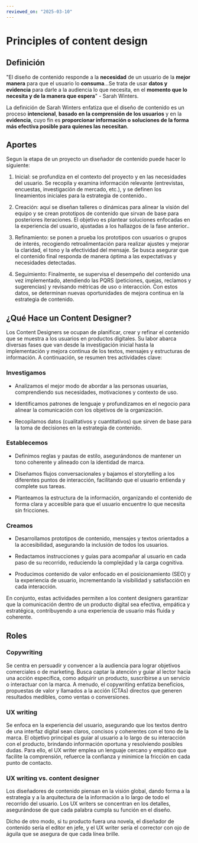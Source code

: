 ```yaml
---
reviewed_on: "2025-03-10"
---
```


# Principles of content design

## Definición

"El diseño de contenido responde a la **necesidad** de un usuario de la **mejor manera** para que el usuario lo **consuma**...Se trata de usar **datos y evidencia** para darle a la audiencia lo que necesita, en el **momento que lo necesita y de la manera que espera**" - Sarah Winters.

La definición de Sarah Winters enfatiza que el diseño de contenido es un proceso **intencional**, **basado en la comprensión de los usuarios** y en la **evidencia**, cuyo fin es **proporcionar información o soluciones de la forma más efectiva posible para quienes las necesitan**.

## Aportes

Segun la etapa de un proyecto un diseñador de contenido puede hacer lo siguiente:

1. Inicial: se profundiza en el contexto del proyecto y en las necesidades del usuario. Se recopila y examina información relevante (entrevistas, encuestas, investigación de mercado, etc.), y se definen los lineamientos iniciales para la estrategia de contenido..

2. Creación: aquí se diseñan talleres o dinámicas para alinear la visión del equipo y se crean prototipos de contenido que sirvan de base para posteriores iteraciones. El objetivo es plantear soluciones enfocadas en la experiencia del usuario, ajustadas a los hallazgos de la fase anterior..

3. Refinamiento: se ponen a prueba los prototipos con usuarios o grupos de interés, recogiendo retroalimentación para realizar ajustes y mejorar la claridad, el tono y la efectividad del mensaje. Se busca asegurar que el contenido final responda de manera óptima a las expectativas y necesidades detectadas.

4. Seguimiento: Finalmente, se supervisa el desempeño del contenido una vez implementado, atendiendo las PQRS (peticiones, quejas, reclamos y sugerencias) y revisando métricas de uso o interacción. Con estos datos, se determinan nuevas oportunidades de mejora continua en la estrategia de contenido.

## ¿Qué Hace un Content Designer?

Los Content Designers se ocupan de planificar, crear y refinar el contenido que se muestra a los usuarios en productos digitales. Su labor abarca diversas fases que van desde la investigación inicial hasta la implementación y mejora continua de los textos, mensajes y estructuras de información. A continuación, se resumen tres actividades clave:

### Investigamos

- Analizamos el mejor modo de abordar a las personas usuarias, comprendiendo sus necesidades, motivaciones y contexto de uso.

- Identificamos patrones de lenguaje y profundizamos en el negocio para alinear la comunicación con los objetivos de la organización.

- Recopilamos datos (cualitativos y cuantitativos) que sirven de base para la toma de decisiones en la estrategia de contenido.

### Establecemos

- Definimos reglas y pautas de estilo, asegurándonos de mantener un tono coherente y alineado con la identidad de marca.

- Diseñamos flujos conversacionales y bajamos el storytelling a los diferentes puntos de interacción, facilitando que el usuario entienda y complete sus tareas.

- Planteamos la estructura de la información, organizando el contenido de forma clara y accesible para que el usuario encuentre lo que necesita sin fricciones.

### Creamos

- Desarrollamos prototipos de contenido, mensajes y textos orientados a la accesibilidad, asegurando la inclusión de todos los usuarios.

- Redactamos instrucciones y guías para acompañar al usuario en cada paso de su recorrido, reduciendo la complejidad y la carga cognitiva.

- Producimos contenido de valor enfocado en el posicionamiento (SEO) y la experiencia de usuario, incrementando la visibilidad y satisfacción en cada interacción.

En conjunto, estas actividades permiten a los content designers garantizar que la comunicación dentro de un producto digital sea efectiva, empática y estratégica, contribuyendo a una experiencia de usuario más fluida y coherente.

## Roles

### Copywriting

Se centra en persuadir y convencer a la audiencia para lograr objetivos comerciales o de marketing. Busca captar la atención y guiar al lector hacia una acción específica, como adquirir un producto, suscribirse a un servicio o interactuar con la marca. A menudo, el copywriting enfatiza beneficios, propuestas de valor y llamados a la acción (CTAs) directos que generen resultados medibles, como ventas o conversiones.

### UX writing

Se enfoca en la experiencia del usuario, asegurando que los textos dentro de una interfaz digital sean claros, concisos y coherentes con el tono de la marca. El objetivo principal es guiar al usuario a lo largo de su interacción con el producto, brindando información oportuna y resolviendo posibles dudas. Para ello, el UX writer emplea un lenguaje cercano y empático que facilite la comprensión, refuerce la confianza y minimice la fricción en cada punto de contacto.

### UX writing vs. content designer

Los diseñadores de contenido piensan en la visión global, dando forma a la estrategia y a la arquitectura de la información a lo largo de todo el recorrido del usuario. Los UX writers se concentran en los detalles, asegurándose de que cada palabra cumpla su función en el diseño.

Dicho de otro modo, si tu producto fuera una novela, el diseñador de contenido sería el editor en jefe, y el UX writer sería el corrector con ojo de águila que se asegura de que cada línea brille.

